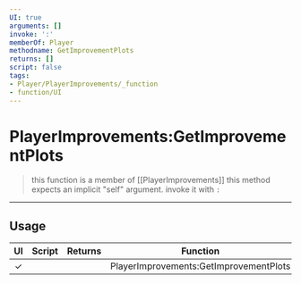 ```yaml
---
UI: true
arguments: []
invoke: ':'
memberOf: Player
methodname: GetImprovementPlots
returns: []
script: false
tags:
- Player/PlayerImprovements/_function
- function/UI
---
```

# PlayerImprovements:GetImprovementPlots
> this function is a member of [[PlayerImprovements]]
> this method expects an implicit "self" argument. invoke it with `:`
-----
## Usage
|  UI | Script | Returns | Function | Arguments |
|:---:|:------:|-------:|:--------:|:---------|
|✓| ||PlayerImprovements:GetImprovementPlots||
